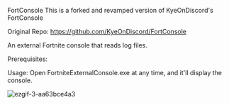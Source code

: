 FortConsole
This is a forked and revamped version of KyeOnDiscord's FortConsole


Original Repo:
https://github.com/KyeOnDiscord/FortConsole


An external Fortnite console that reads log files.

Prerequisites:

Usage:
Open FortniteExternalConsole.exe at any time, and it'll display the console.




![ezgif-3-aa63bce4a3](https://github.com/user-attachments/assets/9ed9e82a-ef96-4b88-ab15-4a9cec5bfff8)




